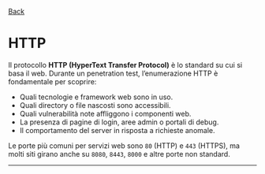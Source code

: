 <a href="https://github.com/Gigidotexe/Penetration_Test_notes/blob/main/README.md"> Back </a>
# HTTP

Il protocollo **HTTP (HyperText Transfer Protocol)** è lo standard su cui si basa il web. Durante un penetration test, l’enumerazione HTTP è fondamentale per scoprire:

- Quali tecnologie e framework web sono in uso.
- Quali directory o file nascosti sono accessibili.
- Quali vulnerabilità note affliggono i componenti web.
- La presenza di pagine di login, aree admin o portali di debug.
- Il comportamento del server in risposta a richieste anomale.

Le porte più comuni per servizi web sono `80` (HTTP) e `443` (HTTPS), ma molti siti girano anche su `8080`, `8443`, `8000` e altre porte non standard.

---



